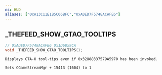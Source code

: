 ```yaml
---
ns: HUD
aliases: ["0xA13C11E1B5C06BFC","0xADED7F5748ACAFE6"]
---
```

## _THEFEED_SHOW_GTAO_TOOLTIPS

```c
// 0xADED7F5748ACAFE6 0x1D6859CA
void _THEFEED_SHOW_GTAO_TOOLTIPS();
```

```
Displays GTA-O tool-tips even if 0x32888337579A5970 has been invoked.

Sets CGameStreamMgr + 15413 (1604) to 1
```

